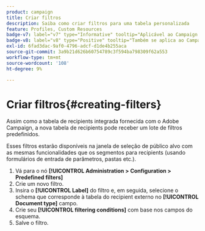 ```yaml
---
product: campaign
title: Criar filtros
description: Saiba como criar filtros para uma tabela personalizada
feature: Profiles, Custom Resources
badge-v7: label="v7" type="Informative" tooltip="Aplicável ao Campaign Classic v7"
badge-v8: label="v8" type="Positive" tooltip="Também se aplica ao Campaign v8"
exl-id: 6fad3dac-9af0-4796-adcf-d1de4b255aca
source-git-commit: 3a9b21d626b60754789c3f594ba798309f62a553
workflow-type: tm+mt
source-wordcount: '108'
ht-degree: 9%

---
```


# Criar filtros{#creating-filters}



Assim como a tabela de recipients integrada fornecida com o Adobe Campaign, a nova tabela de recipients pode receber um lote de filtros predefinidos.

Esses filtros estarão disponíveis na janela de seleção de público alvo com as mesmas funcionalidades que os segmentos para recipients (usando formulários de entrada de parâmetros, pastas etc.).

1. Vá para o nó **[!UICONTROL Administration > Configuration > Predefined filters]**
1. Crie um novo filtro.
1. Insira o **[!UICONTROL Label]** do filtro e, em seguida, selecione o schema que corresponde à tabela do recipient externo no **[!UICONTROL Document type]** campo.
1. Crie seu **[!UICONTROL filtering conditions]** com base nos campos do esquema.
1. Salve o filtro.
